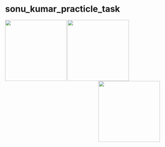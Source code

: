 # sonu_kumar_practicle_task
<img src="https://user-images.githubusercontent.com/37504411/111922742-7e774900-8ac1-11eb-8761-8785cd37d73f.jpeg" width="200" align="left"/>
<img src="https://user-images.githubusercontent.com/37504411/111922743-80410c80-8ac1-11eb-8e9a-5cc37b3ce7ee.jpeg" width="200" align="center">
<img src="https://user-images.githubusercontent.com/37504411/111922745-81723980-8ac1-11eb-9882-98dd924e7fad.jpeg" width="200" align="right">

